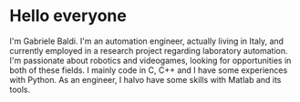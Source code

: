 <h1>Hello everyone</h1>

I'm Gabriele Baldi. I'm an automation engineer, actually living in Italy, and currently employed in a research project regarding laboratory automation. 
I'm passionate about robotics and videogames, looking for opportunities in both of these fields. 
I mainly code in C, C++ and I have some experiences with Python. As an engineer, I halvo have some skills with Matlab and its tools.
